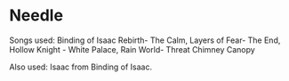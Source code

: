 # Needle
Songs used: 
Binding of Isaac Rebirth- The Calm,
Layers of Fear- The End,
Hollow Knight - White Palace,
Rain World- Threat Chimney Canopy

Also used: Isaac from Binding of Isaac. 
